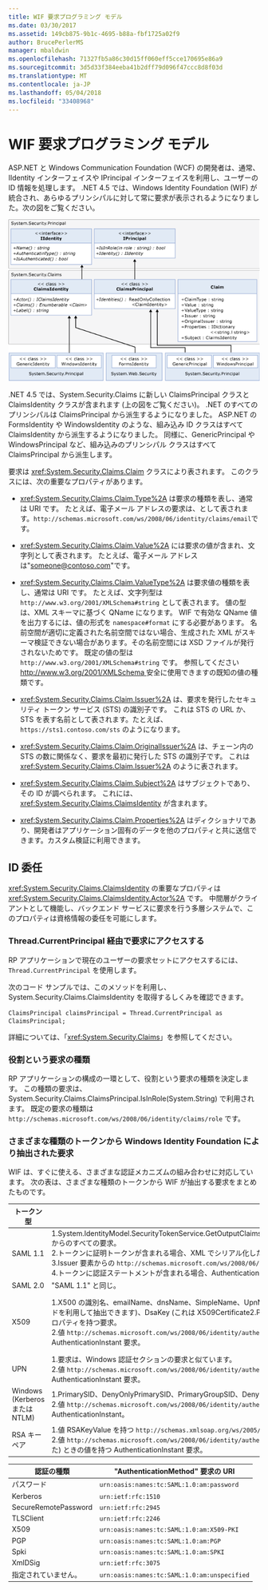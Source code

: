```yaml
---
title: WIF 要求プログラミング モデル
ms.date: 03/30/2017
ms.assetid: 149cb875-9b1c-4695-b88a-fbf1725a02f9
author: BrucePerlerMS
manager: mbaldwin
ms.openlocfilehash: 71327fb5a86c30d15ff060eff5cce170695e86a9
ms.sourcegitcommit: 3d5d33f384eeba41b2dff79d096f47ccc8d8f03d
ms.translationtype: MT
ms.contentlocale: ja-JP
ms.lasthandoff: 05/04/2018
ms.locfileid: "33408968"
---
```

# <a name="wif-claims-programming-model"></a>WIF 要求プログラミング モデル
ASP.NET と Windows Communication Foundation (WCF) の開発者は、通常、IIdentity インターフェイスや IPrincipal インターフェイスを利用し、ユーザーの ID 情報を処理します。 .NET 4.5 では、Windows Identity Foundation (WIF) が統合され、あらゆるプリンシパルに対して常に要求が表示されるようになりました。次の図をご覧ください。  
  
 ![WIF 要求プログラミング モデル](../../../docs/framework/security/media/wifclaimsprogrammingmodel.png "WIFClaimsProgrammingModel")  
  
 .NET 4.5 では、System.Security.Claims に新しい ClaimsPrincipal クラスと ClaimsIdentity クラスが含まれます (上の図をご覧ください)。 .NET のすべてのプリンシパルは ClaimsPrincipal から派生するようになりました。 ASP.NET の FormsIdentity や WindowsIdentity のような、組み込み ID クラスはすべて ClaimsIdentity から派生するようになりました。 同様に、GenericPrincipal や WindowsPrincipal など、組み込みのプリンシパル クラスはすべて ClaimsPrincipal から派生します。  
  
 要求は <xref:System.Security.Claims.Claim> クラスにより表されます。 このクラスには、次の重要なプロパティがあります。  
  
-   <xref:System.Security.Claims.Claim.Type%2A> は要求の種類を表し、通常は URI です。 たとえば、電子メール アドレスの要求は、として表されます。`http://schemas.microsoft.com/ws/2008/06/identity/claims/email`です。  
  
-   <xref:System.Security.Claims.Claim.Value%2A> には要求の値が含まれ、文字列として表されます。 たとえば、電子メール アドレスは"someone@contoso.com"です。  
  
-   <xref:System.Security.Claims.Claim.ValueType%2A> は要求値の種類を表し、通常は URI です。 たとえば、文字列型は `http://www.w3.org/2001/XMLSchema#string` として表されます。 値の型は、XML スキーマに基づく QName になります。 WIF で有効な QName 値を出力するには、値の形式を `namespace#format` にする必要があります。 名前空間が適切に定義された名前空間ではない場合、生成された XML がスキーマ検証できない場合があります。その名前空間には XSD ファイルが発行されないためです。 既定の値の型は `http://www.w3.org/2001/XMLSchema#string` です。 参照してください[ http://www.w3.org/2001/XMLSchema ](http://go.microsoft.com/fwlink/?LinkId=209155)安全に使用できますの既知の値の種類です。  
  
-   <xref:System.Security.Claims.Claim.Issuer%2A> は、要求を発行したセキュリティ トークン サービス (STS) の識別子です。 これは STS の URL か、STS を表す名前として表されます。たとえば、`https://sts1.contoso.com/sts` のようになります。  
  
-   <xref:System.Security.Claims.Claim.OriginalIssuer%2A> は、チェーン内の STS の数に関係なく、要求を最初に発行した STS の識別子です。 これは <xref:System.Security.Claims.Claim.Issuer%2A> のように表されます。  
  
-   <xref:System.Security.Claims.Claim.Subject%2A> はサブジェクトであり、その ID が調べられます。 これには、<xref:System.Security.Claims.ClaimsIdentity> が含まれます。  
  
-   <xref:System.Security.Claims.Claim.Properties%2A> はディクショナリであり、開発者はアプリケーション固有のデータを他のプロパティと共に送信できます。カスタム検証に利用できます。  
  
## <a name="identity-delegation"></a>ID 委任  
 <xref:System.Security.Claims.ClaimsIdentity> の重要なプロパティは <xref:System.Security.Claims.ClaimsIdentity.Actor%2A> です。 中間層がクライアントとして機能し、バックエンド サービスに要求を行う多層システムで、このプロパティは資格情報の委任を可能にします。  
  
### <a name="accessing-claims-through-threadcurrentprincipal"></a>Thread.CurrentPrincipal 経由で要求にアクセスする  
 RP アプリケーションで現在のユーザーの要求セットにアクセスするには、`Thread.CurrentPrincipal` を使用します。  
  
 次のコード サンプルでは、このメソッドを利用し、System.Security.Claims.ClaimsIdentity を取得するしくみを確認できます。  
  
```  
ClaimsPrincipal claimsPrincipal = Thread.CurrentPrincipal as ClaimsPrincipal;  
```  
  
 詳細については、「<xref:System.Security.Claims>」を参照してください。  
  
### <a name="role-claim-type"></a>役割という要求の種類  
 RP アプリケーションの構成の一環として、役割という要求の種類を決定します。 この種類の要求は、System.Security.Claims.ClaimsPrincipal.IsInRole(System.String) で利用されます。 既定の要求の種類は `http://schemas.microsoft.com/ws/2008/06/identity/claims/role` です。  
  
### <a name="claims-extracted-by-windows-identity-foundation-from-different-token-types"></a>さまざまな種類のトークンから Windows Identity Foundation により抽出された要求  
 WIF は、すぐに使える、さまざまな認証メカニズムの組み合わせに対応しています。 次の表は、さまざまな種類のトークンから WIF が抽出する要求をまとめたものです。  
  
|トークン型|生成された要求|Windows アクセス トークンにマッピング|  
|-|-|-|  
|SAML 1.1|1.System.IdentityModel.SecurityTokenService.GetOutputClaimsIdentity(System.Security.Claims.ClaimsPrincipal,System.IdentityModel.Protocols.WSTrust.RequestSecurityToken,System.IdentityModel.Scope) からのすべての要求。<br />2.トークンに証明トークンが含まれる場合、XML でシリアル化した確認キーが含まれる `http://schemas.microsoft.com/ws/2008/06/identity/claims/confirmationkey` 要求。<br />3.Issuer 要素からの `http://schemas.microsoft.com/ws/2008/06/identity/claims/samlissuername` 要求。<br />4.トークンに認証ステートメントが含まれる場合、AuthenticationMethod 要求と AuthenticationInstant 要求。|"SAML 1.1" の一覧に含まれる要求に加え、`http://schemas.xmlsoap.org/ws/2005/05/identity/claims/name` タイプの要求を除き、Windows 認証関連の要求が加わり、ID は WindowsClaimsIdentity で表されます。|  
|SAML 2.0|"SAML 1.1" と同じ。|"Windows アカウントにマップされた SAML 1.1" と同じ。|  
|X509|1.X500 の識別名、emailName、dnsName、SimpleName、UpnName、UrlName、拇印、RsaKey (これは X509Certificate2.PublicKey.Keyy プロパティから RSACryptoServiceProvider.ExportParameters メソッドを利用して抽出できます)、DsaKey (これは X509Certificate2.PublicKey.Key プロパティから DSACryptoServiceProvider.ExportParameters メソッドを利用して抽出できます)、X509 証明書の SerialNumber プロパティを持つ要求。<br />2.値 `http://schemas.microsoft.com/ws/2008/06/identity/authenticationmethod/x509` を持つ AuthenticationMethod 要求。 証明書が XmlSchema DateTime 形式で検証されたときの値を持つ AuthenticationInstant 要求。|1.Windows アカウントの完全修飾ドメイン名が `http://schemas.xmlsoap.org/ws/2005/05/identity/claims/name` 要求値として使用されます。 である必要があります。<br />2.Windows にマッピングされていない X509 証明書からの要求と、Windows に証明書をマッピングして取得した Windows アカウントからの要求。|  
|UPN|1.要求は、Windows 認証セクションの要求と似ています。<br />2.値 `http://schemas.microsoft.com/ws/2008/06/identity/authenticationmethod/password` を持つ AuthenticationMethod 要求。 パスワードが XmlSchema DateTime 形式で検証されたときの値を持つ AuthenticationInstant 要求。||  
|Windows (Kerberos または NTLM)|1.PrimarySID、DenyOnlyPrimarySID、PrimaryGroupSID、DenyOnlyPrimaryGroupSID、GroupSID、DenyOnlySID、Name など、アクセス トークンから生成された要求。<br />2.値 `http://schemas.microsoft.com/ws/2008/06/identity/authenticationmethod/windows` を持つ AuthenticationMethod。 Windows アクセス トークンが XMLSchema DateTime 形式で作成されたときの値を持つ AuthenticationInstant。||  
|RSA キー ペア|1.値 RSAKeyValue を持つ `http://schemas.xmlsoap.org/ws/2005/05/identity/claims/rsa` 要求。<br />2.値 `http://schemas.microsoft.com/ws/2008/06/identity/authenticationmethod/signature` を持つ AuthenticationMethod 要求。 RSA キーが XMLSchema DateTime 形式で認証された (つまり、署名が検証された) ときの値を持つ AuthenticationInstant 要求。||  
  
|認証の種類|"AuthenticationMethod" 要求の URI|  
|-|-|  
|パスワード|`urn:oasis:names:tc:SAML:1.0:am:password`|  
|Kerberos|`urn:ietf:rfc:1510`|  
|SecureRemotePassword|`urn:ietf:rfc:2945`|  
|TLSClient|`urn:ietf:rfc:2246`|  
|X509|`urn:oasis:names:tc:SAML:1.0:am:X509-PKI`|  
|PGP|`urn:oasis:names:tc:SAML:1.0:am:PGP`|  
|Spki|`urn:oasis:names:tc:SAML:1.0:am:SPKI`|  
|XmlDSig|`urn:ietf:rfc:3075`|  
|指定されていません。|`urn:oasis:names:tc:SAML:1.0:am:unspecified`|
